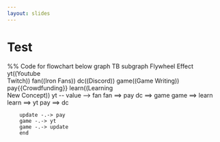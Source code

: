 ```yaml
---
layout: slides
---
```


# Test

<div class="slide">

<script src="https://unpkg.com/mermaid@10.4.0/dist/mermaid.min.js"></script>


<div class="mermaid" width="700" height="350" >
%% Code for flowchart below
graph TB
    subgraph Flywheel Effect
        yt((Youtube<br>Twitch))
        fan((Iron Fans))
        dc((Discord))
        game((Game Writing))
        pay{{Crowdfunding}}
        learn((Learning<br>New Concept))
        yt -- value --> fan
        fan ==> pay
        dc ==> game
        game ==> learn
        learn ==> yt
        pay ==> dc

        update -.-> pay
        game -.-> yt
        game -.-> update      
        end

</div>


</div>
